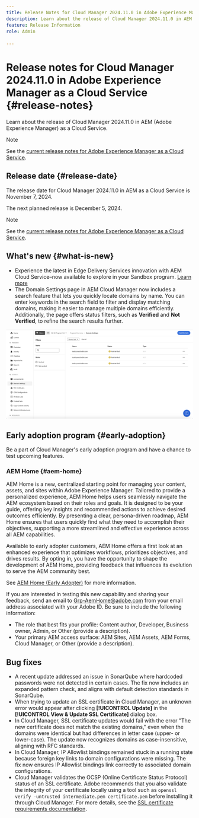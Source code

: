 ```yaml
---
title: Release Notes for Cloud Manager 2024.11.0 in Adobe Experience Manager as a Cloud Service
description: Learn about the release of Cloud Manager 2024.11.0 in AEM as a Cloud Service.
feature: Release Information
role: Admin

---
```

# Release notes for Cloud Manager 2024.11.0 in Adobe Experience Manager as a Cloud Service {#release-notes}

Learn about the release of Cloud Manager 2024.11.0 in AEM (Adobe Experience Manager) as a Cloud Service.

>[!NOTE]
>
>See the [current release notes for Adobe Experience Manager as a Cloud Service](/help/release-notes/release-notes-cloud/release-notes-current.md).

## Release date {#release-date}

The release date for Cloud Manager 2024.11.0 in AEM as a Cloud Service is November 7, 2024. 

The next planned release is December 5, 2024.

>[!NOTE]
>
>See the [current release notes for Adobe Experience Manager as a Cloud Service](/help/release-notes/release-notes-cloud/release-notes-current.md).


## What's new {#what-is-new}

* Experience the latest in Edge Delivery Services innovation with AEM Cloud Service&ndash;now available to explore in your Sandbox program. [Learn more](/help/implementing/cloud-manager/getting-access-to-aem-in-cloud/introduction-sandbox-programs.md#auto-creation) <!-- (CMGR-62319) -->
* The Domain Settings page in AEM Cloud Manager now includes a search feature that lets you quickly locate domains by name. You can enter keywords in the search field to filter and display matching domains, making it easier to manage multiple domains efficiently. Additionally, the page offers status filters, such as **Verified** and **Not Verified**, to refine the search results further. <!-- (CMGR-62615) -->

![Search field in Domain Settings](/help/implementing/cloud-manager/assets/domain-settings-search.png)

## Early adoption program {#early-adoption}

Be a part of Cloud Manager's early adoption program and have a chance to test upcoming features.

### AEM Home {#aem-home}

AEM Home is a new, centralized starting point for managing your content, assets, and sites within Adobe Experience Manager. Tailored to provide a personalized experience, AEM Home helps users seamlessly navigate the AEM ecosystem based on their roles and goals. It is designed to be your guide, offering key insights and recommended actions to achieve desired outcomes efficiently. By presenting a clear, persona-driven roadmap, AEM Home ensures that users quickly find what they need to accomplish their objectives, supporting a more streamlined and effective experience across all AEM capabilities.

Available to early adopter customers, AEM Home offers a first look at an enhanced experience that optimizes workflows, prioritizes objectives, and drives results. By opting in, you have the opportunity to shape the development of AEM Home, providing feedback that influences its evolution to serve the AEM community best.

See [AEM Home (Early Adopter)](/help/implementing/cloud-manager/aem-home.md) for more information.

If you are interested in testing this new capability and sharing your feedback, send an email to [Grp-AemHome@adobe.com](mailto:Grp-AemHome@adobe.com) from your email address associated with your Adobe ID. Be sure to include the following information:

* The role that best fits your profile: Content author, Developer, Business owner, Admin, or Other (provide a description).
* Your primary AEM access surface: AEM Sites, AEM Assets, AEM Forms, Cloud Manager, or Other (provide a description).


<!-- WAS NOT INCLUDED IN THE NOVEMBER 2024 RELEASE WIKI HENCE REMOVED; LEFT HERE JUST IN CASE PM CHANGES MIND - https://wiki.corp.adobe.com/display/DMSArchitecture/Cloud+Manager+2024.11.0+Release 

### Bring Your Own Git - now with support for GitLab and Bitbucket {#gitlab-bitbucket}

BOTH CS & AMS

The **Bring Your Own Git** feature has been expanded to include support for external repositories such as GitLab and Bitbucket. This new support is in addition to the already existing support for private and enterprise GitHub repositories. When you add these new repos, you can also link them directly to your pipelines. You can host these repositories on public cloud platforms or within your private cloud or infrastructure. This integration also removes the need for constant code synchronization with the Adobe repository and provides the ability to validate pull requests before merging them into a main branch.

See [Add external repositories in Cloud Manager](/help/implementing/cloud-manager/managing-code/external-repositories.md).

![Add Repository dialog box](/help/implementing/cloud-manager/release-notes/assets/repositories-add-release-notes.png)

>[!NOTE]
>
>Currently, the out-of-the-box pull request code quality checks are exclusive to GitHub-hosted repositories, but an update to extend this functionality to other Git vendors is in the works.

If you are interested in testing this new feature and sharing your feedback, send an email to [Grp-CloudManager_BYOG@adobe.com](mailto:Grp-CloudManager_BYOG@adobe.com) from your email address associated with your Adobe ID. Be sure to include which Git platform you want to use and whether you are on a private/public or enterprise repository structure. -->


## Bug fixes

* A recent update addressed an issue in SonarQube where hardcoded passwords were not detected in certain cases. The fix now includes an expanded pattern check, and aligns with default detection standards in SonarQube. <!-- CMGR-62682 -->
* When trying to update an SSL certificate in Cloud Manager, an unknown error would appear after clicking **[!UICONTROL Update]** in the **[!UICONTROL View & Update SSL Certificate]** dialog box. <!-- CMGR-62848 -->
* In Cloud Manager, SSL certificate updates would fail with the error "The new certificate does not match the existing domains," even when the domains were identical but had differences in letter case (upper- or lower-case). The update now recognizes domains as case-insensitive, aligning with RFC standards. <!-- CMGR-62844 -->
* In Cloud Manager, IP Allowlist bindings remained stuck in a running state because foreign key links to domain configurations were missing. The fix now ensures IP Allowlist bindings link correctly to associated domain configurations. <!-- CMGR-62838 -->
* Cloud Manager validates the OCSP (Online Certificate Status Protocol) status of an SSL certificate. Adobe recommends that you also validate the integrity of your certificate locally using a tool such as `openssl verify -untrusted intermediate.pem certificate.pem` before installing it through Cloud Manager. For more details, see the [SSL certificate requirements documentation](https://experienceleague.adobe.com/en/docs/experience-manager-cloud-service/content/implementing/using-cloud-manager/manage-ssl-certificates/introduction-to-ssl-certificates#requirements). <!-- CMGR-62341  -->



<!-- ## Known issues {#known-issues} -->